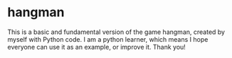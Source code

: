 # hangman
This is a basic and fundamental version of the game hangman, created by myself with Python code. I am a python learner, which means I hope everyone can use it as an example, or improve it. Thank you!

